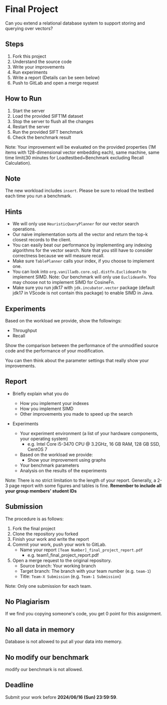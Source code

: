 # Final Project

Can you extend a relational database system to support storing and querying over vectors?

## Steps

1. Fork this project
2. Understand the source code
3. Write your improvements
4. Run experiments
5. Write a report (Details can be seen below)
6. Push to GitLab and open a merge request


## How to Run
1. Start the server
2. Load the provided SIFT1M dataset
3. Stop the server to flush all the changes
4. Restart the server
5. Run the provided SIFT benchmark
6. Check the benchmark result

Note: Your improvement will be evaluated on the provided properties (1M items with 128-dimensional vector embedding each), same machine, same time limit(30 minutes for Loadtestbed+Benchmark excluding Recall Calculation).

## Note
The new workload includes `insert`. Please be sure to reload the testbed each time you run a benchmark.

## Hints

- We will only use `HeuristicQueryPlanner` for our vector search operations.
- Our naive implementation sorts all the vector and return the top-k closest records to the client.
- You can easily beat our performance by implementing any indexing algorithms for the vector search. Note that you still have to consider correctness because we will measure recall.
- Make sure `TablePlanner` calls your index, if you choose to implement one.
- You can look into `org.vanilladb.core.sql.distfn.EuclideanFn` to implement SIMD. Note: Our benchmark will only use `EuclideanFn`. You may choose not to implement SIMD for CosineFn.
- Make sure you run jdk17 with `jdk.incubator.vector` package (default jdk17 in VScode is not contain this package) to enable SIMD in Java.

## Experiments

Based on the workload we provide, show the followings:
- Throughput
- Recall

Show the comparison between the performance of the unmodified source code and the performance of your modification.

You can then think about the parameter settings that really show your improvements.

## Report

- Briefly explain what you do
    - How you implement your indexes
    - How you implement SIMD
    - Other improvements you made to speed up the search

- Experiments
    - Your experiment environment (a list of your hardware components, your operating system)
        - e.g. Intel Core i5-3470 CPU @ 3.2GHz, 16 GB RAM, 128 GB SSD, CentOS 7
    - Based on the workload we provide:
        - Show your improvement using graphs
    - Your benchmark parameters
    - Analysis on the results of the experiments

Note: There is no strict limitation to the length of your report. Generally, a 2-3 page report with some figures and tables is fine.
**Remember to include all your group members' student IDs**

## Submission

The procedure is as follows:
1. Fork the final project
2. Clone the repository you forked
3. Finish your work and write the report
4. Commit your work, push your work to GitLab.
    - Name your report `[Team Number]_final_project_report.pdf`
        - e.g. team1_final_project_report.pdf
5. Open a merge request to the original repository.
    - Source branch: Your working branch
    - Target branch: The branch with your team number (e.g. `team-1`)
    - Title: `Team-X Submission` (e.g. `Team-1 Submission`)

Note: Only one submission for each team.

## No Plagiarism

If we find you copying someone's code, you get 0 point for this assignment.

## No all data in memory

Database is not allowed to put all your data into memory.

## No modify our benchmark

modify our benchmark is not allowed.

## Deadline

Submit your work before **2024/06/16 (Sun) 23:59:59**.
